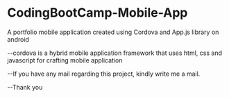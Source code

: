 # CodingBootCamp-Mobile-App

A portfolio mobile application created using Cordova and App.js library on android

--cordova is a hybrid mobile application framework that uses html, css and javascript for crafting mobile application

--If you have any mail regarding this project, kindly write me a mail.

--Thank you

